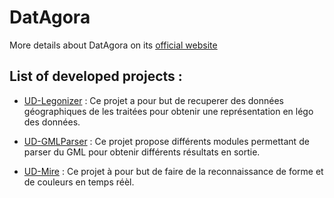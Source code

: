# DatAgora

More details about DatAgora on its [official website](https://projet.liris.cnrs.fr/vcity/DatAgora/)

## List of developed projects : 

 - [UD-Legonizer](https://github.com/VCityTeam/UD-Legonizer) : Ce projet a pour but de recuperer des données géographiques de les traitées pour obtenir une représentation en légo des données.
 
 - [UD-GMLParser](https://github.com/VCityTeam/UD-GMLParser) : Ce projet propose différents modules permettant de parser du GML pour obtenir différents résultats en sortie.

 - [UD-Mire](https://github.com/VCityTeam/UD-Mire) : Ce projet à pour but de faire de la reconnaissance de forme et de couleurs en temps réèl.
